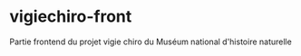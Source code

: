 vigiechiro-front
================

Partie frontend du projet vigie chiro du Muséum national d'histoire naturelle
